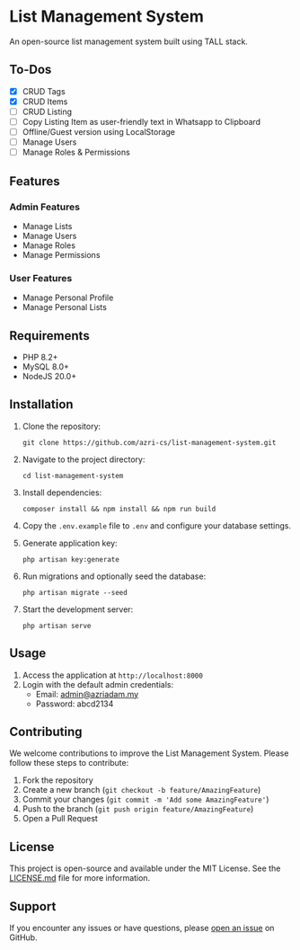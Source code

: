 # List Management System

An open-source list management system built using TALL stack.

## To-Dos
- [x] CRUD Tags
- [x] CRUD Items
- [ ] CRUD Listing
- [ ] Copy Listing Item as user-friendly text in Whatsapp to Clipboard
- [ ] Offline/Guest version using LocalStorage
- [ ] Manage Users
- [ ] Manage Roles & Permissions

## Features

### Admin Features
- Manage Lists
- Manage Users
- Manage Roles
- Manage Permissions

### User Features
- Manage Personal Profile
- Manage Personal Lists

## Requirements

- PHP 8.2+
- MySQL 8.0+
- NodeJS 20.0+

## Installation

1. Clone the repository:
   ```
   git clone https://github.com/azri-cs/list-management-system.git
   ```

2. Navigate to the project directory:
   ```
   cd list-management-system
   ```

3. Install dependencies:
   ```
   composer install && npm install && npm run build
   ```

4. Copy the `.env.example` file to `.env` and configure your database settings.

5. Generate application key:
   ```
   php artisan key:generate
   ```

6. Run migrations and optionally seed the database:
   ```
   php artisan migrate --seed
   ```

7. Start the development server:
   ```
   php artisan serve
   ```

## Usage

1. Access the application at `http://localhost:8000`
2. Login with the default admin credentials:
    - Email: admin@azriadam.my
    - Password: abcd2134

## Contributing

We welcome contributions to improve the List Management System. Please follow these steps to contribute:

1. Fork the repository
2. Create a new branch (`git checkout -b feature/AmazingFeature`)
3. Commit your changes (`git commit -m 'Add some AmazingFeature'`)
4. Push to the branch (`git push origin feature/AmazingFeature`)
5. Open a Pull Request

## License

This project is open-source and available under the MIT License. See the [LICENSE.md](LICENSE.md) file for more information.

## Support

If you encounter any issues or have questions, please [open an issue](https://github.com/azri-cs/list-management-system/issues) on GitHub.
